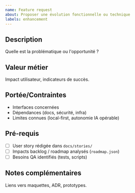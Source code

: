 ```yaml
---
name: Feature request
about: Proposer une évolution fonctionnelle ou technique
labels: enhancement
---
```


## Description
Quelle est la problématique ou l'opportunité ?

## Valeur métier
Impact utilisateur, indicateurs de succès.

## Portée/Contraintes
- Interfaces concernées
- Dépendances (docs, sécurité, infra)
- Limites connues (local-first, autonomie IA opérable)

## Pré-requis
- [ ] User story rédigée dans `docs/stories/`
- [ ] Impacts backlog / roadmap analysés (`roadmap.json`)
- [ ] Besoins QA identifiés (tests, scripts)

## Notes complémentaires
Liens vers maquettes, ADR, prototypes.
